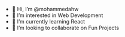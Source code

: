 - 👋 Hi, I’m @mohammedahw
- 👀 I’m interested in Web Development
- 🌱 I’m currently learning React
- 💞️ I’m looking to collaborate on Fun Projects

<!---
mohammedahw/mohammedahw is a ✨ special ✨ repository because its `README.md` (this file) appears on your GitHub profile.
You can click the Preview link to take a look at your changes.
--->
